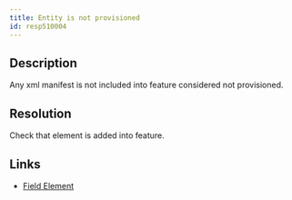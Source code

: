 ```yaml
---
title: Entity is not provisioned
id: resp510004
---
```

## Description
Any xml manifest is not included into feature considered not provisioned.

## Resolution
Check that element is added into feature.

## Links
- [Field Element](http://msdn.microsoft.com/en-us/library/office/aa979575.aspx)
